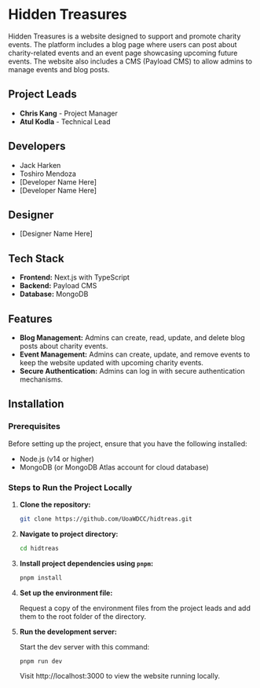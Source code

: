 # Hidden Treasures

Hidden Treasures is a website designed to support and promote charity events. The platform includes a blog page where users can post about charity-related events and an event page showcasing upcoming future events. The website also includes a CMS (Payload CMS) to allow admins to manage events and blog posts.

## Project Leads

- **Chris Kang** - Project Manager
- **Atul Kodla** - Technical Lead

## Developers

- Jack Harken
- Toshiro Mendoza
- [Developer Name Here]
- [Developer Name Here]

## Designer

- [Designer Name Here]

## Tech Stack

- **Frontend:** Next.js with TypeScript
- **Backend:** Payload CMS
- **Database:** MongoDB

## Features

- **Blog Management:** Admins can create, read, update, and delete blog posts about charity events.
- **Event Management:** Admins can create, update, and remove events to keep the website updated with upcoming charity events.
- **Secure Authentication:** Admins can log in with secure authentication mechanisms.

## Installation

### Prerequisites

Before setting up the project, ensure that you have the following installed:

- Node.js (v14 or higher)
- MongoDB (or MongoDB Atlas account for cloud database)

### Steps to Run the Project Locally

1. **Clone the repository:**

   ```bash
   git clone https://github.com/UoaWDCC/hidtreas.git
   ```

2. **Navigate to project directory:**

   ```bash
   cd hidtreas
   ```

3. **Install project dependencies using `pnpm`:**

   ```bash
   pnpm install
   ```

4. **Set up the environment file:**

   Request a copy of the environment files from the project leads and add them to the root folder of the directory.

5. **Run the development server:**

   Start the dev server with this command:

   ```bash
   pnpm run dev
   ```

   Visit http://localhost:3000 to view the website running locally.
